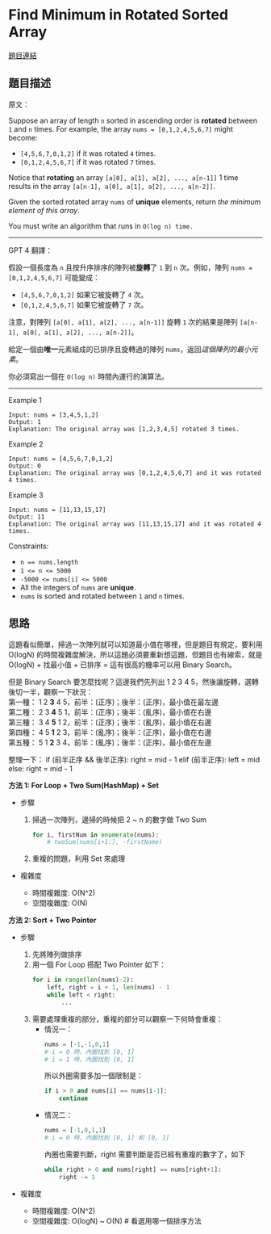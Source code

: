 # Find Minimum in Rotated Sorted Array
[題目連結](https://leetcode.com/problems/find-minimum-in-rotated-sorted-array/)

## 題目描述
原文：

Suppose an array of length `n` sorted in ascending order is **rotated** between `1` and `n` times. For example, the array `nums = [0,1,2,4,5,6,7]` might become:

* `[4,5,6,7,0,1,2]` if it was rotated `4` times.
* `[0,1,2,4,5,6,7]` if it was rotated `7` times.

Notice that **rotating** an array `[a[0], a[1], a[2], ..., a[n-1]]` 1 time results in the array `[a[n-1], a[0], a[1], a[2], ..., a[n-2]]`.

Given the sorted rotated array `nums` of **unique** elements, return *the minimum element of this array*.

You must write an algorithm that runs in `O(log n) time.`


----

GPT 4 翻譯：

假設一個長度為 `n` 且按升序排序的陣列被**旋轉**了 `1` 到 `n` 次。例如，陣列 `nums = [0,1,2,4,5,6,7]` 可能變成：

* `[4,5,6,7,0,1,2]` 如果它被旋轉了 `4` 次。
* `[0,1,2,4,5,6,7]` 如果它被旋轉了 `7` 次。

注意，對陣列 `[a[0], a[1], a[2], ..., a[n-1]]` 旋轉 `1` 次的結果是陣列 `[a[n-1], a[0], a[1], a[2], ..., a[n-2]]`。

給定一個由**唯一**元素組成的已排序且旋轉過的陣列 `nums`，返回*這個陣列的最小元素*。

你必須寫出一個在 `O(log n)` 時間內運行的演算法。

----

Example 1

```
Input: nums = [3,4,5,1,2]
Output: 1
Explanation: The original array was [1,2,3,4,5] rotated 3 times.
```

Example 2
```
Input: nums = [4,5,6,7,0,1,2]
Output: 0
Explanation: The original array was [0,1,2,4,5,6,7] and it was rotated 4 times.
```

Example 3

```
Input: nums = [11,13,15,17]
Output: 11
Explanation: The original array was [11,13,15,17] and it was rotated 4 times. 
```

Constraints:

* `n == nums.length`
* `1 <= n <= 5000`
* `-5000 <= nums[i] <= 5000`
* All the integers of `nums` are **unique**.
* `nums` is sorted and rotated between `1` and `n` times.



## 思路

這題看似簡單，掃過一次陣列就可以知道最小值在哪裡，但是題目有規定，要利用 O(logN) 的時間複雜度解決，所以這題必須要重新想這題，但題目也有線索，就是 O(logN) + 找最小值 + 已排序 = 這有很高的機率可以用 Binary Search。  

但是 Binary Search 要怎麼找呢？這邊我們先列出 1 2 3 4 5，然後讓旋轉，選轉後切一半，觀察一下狀況：  
第一種： 1 2 **3** 4 5，前半：(正序)；後半：(正序)，最小值在最左邊  
第二種： 2 3 **4** 5 1，前半：(正序)；後半：(亂序)，最小值在右邊  
第三種： 3 4 **5** 1 2，前半：(正序)；後半：(亂序)，最小值在右邊  
第四種： 4 5 **1** 2 3，前半：(亂序)；後半：(正序)，最小值在右邊  
第五種： 5 1 **2** 3 4，前半：(亂序)；後半：(正序)，最小值在左邊  

整理一下：
if (前半正序 && 後半正序): right = mid - 1
elif (前半正序): left = mid
else: right = mid - 1



**方法 1: For Loop + Two Sum(HashMap) + Set**

* 步驟
    1. 掃過一次陣列，邊掃的時候把 2 ~ n 的數字做 Two Sum
        ```python
        for i, firstNum in enumerate(nums):
            # twoSum(nums[i+1:], -firstName)

        ```
    2. 重複的問題，利用 Set 來處理

* 複雜度
    * 時間複雜度: O(N^2)
    * 空間複雜度: O(N)

**方法 2: Sort + Two Pointer**

* 步驟
    1. 先將陣列做排序
    2. 用一個 For Loop 搭配 Two Pointer 如下：
        ```python
        for i in range(len(nums)-2):
            left, right = i + 1, len(nums) - 1
            while left < right:
                ...
        ```
    3. 需要處理重複的部分，重複的部分可以觀察一下何時會重複：
        - 情況一： 
            ```python
            nums = [-1,-1,0,1]
            # i = 0 時，內圈找到 [0, 1]
            # i = 1 時，內圈找到 [0, 1]
            ```
            所以外圈需要多加一個限制是：
            ```python
            if i > 0 and nums[i] == nums[i-1]:
                continue
            ```
        - 情況二：
            ```python
            nums = [-1,0,1,1]
            # i = 0 時，內圈找到 [0, 1] 和 [0, 1]
            ```
            內圈也需要判斷，right 需要判斷是否已經有重複的數字了，如下
            ```python
            while right > 0 and nums[right] == nums[right+1]:
                right -= 1
            ```

* 複雜度
    * 時間複雜度: O(N^2)
    * 空間複雜度: O(logN) ~ O(N) # 看選用哪一個排序方法
